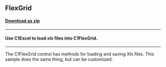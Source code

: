 ## FlexGrid
#### [Download as zip](https://grapecity.github.io/DownGit/#/home?url=https://github.com/GrapeCity/ComponentOne-WinForms-Samples/tree/master/Core\Excel\CS\FlexGridExcel)
____
#### Use C1Excel to load xls files into C1FlexGrid.
____
The C1FlexGrid control has methods for loading and saving Xls files. This sample does the same thing, but can be customized.
